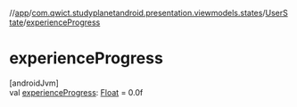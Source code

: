 //[app](../../../index.md)/[com.qwict.studyplanetandroid.presentation.viewmodels.states](../index.md)/[UserState](index.md)/[experienceProgress](experience-progress.md)

# experienceProgress

[androidJvm]\
val [experienceProgress](experience-progress.md): [Float](https://kotlinlang.org/api/latest/jvm/stdlib/kotlin/-float/index.html) = 0.0f
